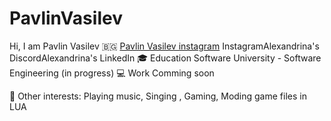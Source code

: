# PavlinVasilev
Hi, I am Pavlin Vasilev 🇧🇬
[Pavlin Vasilev instagram](https://www.instagram.com/jus7shad0w/) InstagramAlexandrina's DiscordAlexandrina's LinkedIn
🎓 Education
Software University - Software Engineering (in progress)
💻 Work
Comming soon 

🤹 Other interests:
Playing music, Singing , Gaming, Moding game files in LUA
